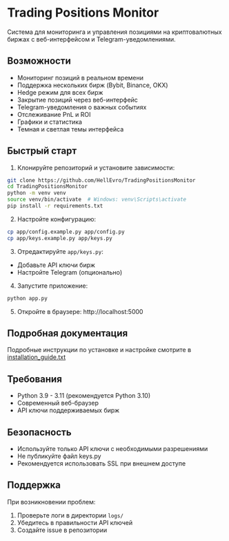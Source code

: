 # Trading Positions Monitor

Система для мониторинга и управления позициями на криптовалютных биржах с веб-интерфейсом и Telegram-уведомлениями.

## Возможности

- Мониторинг позиций в реальном времени
- Поддержка нескольких бирж (Bybit, Binance, OKX)
- Hedge режим для всех бирж
- Закрытие позиций через веб-интерфейс
- Telegram-уведомления о важных событиях
- Отслеживание PnL и ROI
- Графики и статистика
- Темная и светлая темы интерфейса

## Быстрый старт

1. Клонируйте репозиторий и установите зависимости:
```bash
git clone https://github.com/HellEvro/TradingPositionsMonitor
cd TradingPositionsMonitor
python -m venv venv
source venv/bin/activate  # Windows: venv\Scripts\activate
pip install -r requirements.txt
```

2. Настройте конфигурацию:
```bash
cp app/config.example.py app/config.py
cp app/keys.example.py app/keys.py
```

3. Отредактируйте `app/keys.py`:
- Добавьте API ключи бирж
- Настройте Telegram (опционально)

4. Запустите приложение:
```bash
python app.py
```

5. Откройте в браузере: http://localhost:5000

## Подробная документация

Подробные инструкции по установке и настройке смотрите в [installation_guide.txt](installation_guide.txt)

## Требования

- Python 3.9 - 3.11 (рекомендуется Python 3.10)
- Современный веб-браузер
- API ключи поддерживаемых бирж

## Безопасность

- Используйте только API ключи с необходимыми разрешениями
- Не публикуйте файл keys.py
- Рекомендуется использовать SSL при внешнем доступе

## Поддержка

При возникновении проблем:
1. Проверьте логи в директории `logs/`
2. Убедитесь в правильности API ключей
3. Создайте issue в репозитории